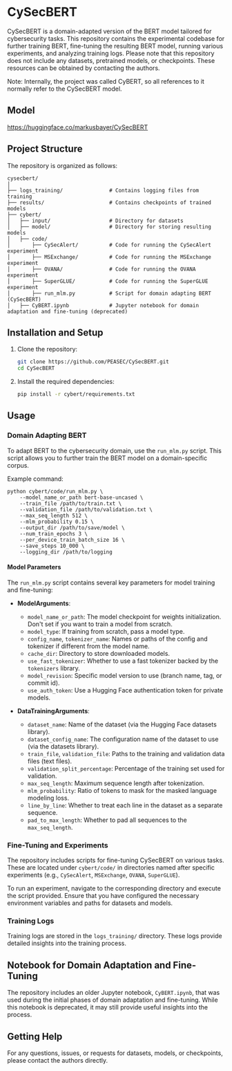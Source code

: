 # CySecBERT

CySecBERT is a domain-adapted version of the BERT model tailored for cybersecurity tasks. This repository contains the experimental codebase for further training BERT, fine-tuning the resulting BERT model, running various experiments, and analyzing training logs. Please note that this repository does not include any datasets, pretrained models, or checkpoints. These resources can be obtained by contacting the authors.

Note: Internally, the project was called CyBERT, so all references to it normally refer to the CySecBERT model. 

## Model

https://huggingface.co/markusbayer/CySecBERT

## Project Structure

The repository is organized as follows:

```
cysecbert/
│
├── logs_training/               # Contains logging files from training
├── results/                     # Contains checkpoints of trained models
├── cybert/
│   ├── input/                   # Directory for datasets
│   ├── model/                   # Directory for storing resulting models
│   ├── code/
│       ├── CySecAlert/          # Code for running the CySecAlert experiment
│       ├── MSExchange/          # Code for running the MSExchange experiment
│       ├── OVANA/               # Code for running the OVANA experiment
│       ├── SuperGLUE/           # Code for running the SuperGLUE experiment
│       ├── run_mlm.py           # Script for domain adapting BERT (CySecBERT)
│   ├── CyBERT.ipynb             # Jupyter notebook for domain adaptation and fine-tuning (deprecated)
```

## Installation and Setup

1. Clone the repository:
   ```bash
   git clone https://github.com/PEASEC/CySecBERT.git
   cd CySecBERT
   ```

2. Install the required dependencies:
   ```bash
   pip install -r cybert/requirements.txt
   ```

## Usage

### Domain Adapting BERT

To adapt BERT to the cybersecurity domain, use the `run_mlm.py` script. This script allows you to further train the BERT model on a domain-specific corpus.

Example command:
```
python cybert/code/run_mlm.py \
    --model_name_or_path bert-base-uncased \
    --train_file /path/to/train.txt \
    --validation_file /path/to/validation.txt \
    --max_seq_length 512 \
    --mlm_probability 0.15 \
    --output_dir /path/to/save/model \
    --num_train_epochs 3 \
    --per_device_train_batch_size 16 \
    --save_steps 10_000 \
    --logging_dir /path/to/logging
```

#### Model Parameters

The `run_mlm.py` script contains several key parameters for model training and fine-tuning:

- **ModelArguments**:
  - `model_name_or_path`: The model checkpoint for weights initialization. Don't set if you want to train a model from scratch.
  - `model_type`: If training from scratch, pass a model type. 
  - `config_name`, `tokenizer_name`: Names or paths of the config and tokenizer if different from the model name.
  - `cache_dir`: Directory to store downloaded models.
  - `use_fast_tokenizer`: Whether to use a fast tokenizer backed by the `tokenizers` library.
  - `model_revision`: Specific model version to use (branch name, tag, or commit id).
  - `use_auth_token`: Use a Hugging Face authentication token for private models.

- **DataTrainingArguments**:
  - `dataset_name`: Name of the dataset (via the Hugging Face datasets library).
  - `dataset_config_name`: The configuration name of the dataset to use (via the datasets library).
  - `train_file`, `validation_file`: Paths to the training and validation data files (text files).
  - `validation_split_percentage`: Percentage of the training set used for validation.
  - `max_seq_length`: Maximum sequence length after tokenization.
  - `mlm_probability`: Ratio of tokens to mask for the masked language modeling loss.
  - `line_by_line`: Whether to treat each line in the dataset as a separate sequence.
  - `pad_to_max_length`: Whether to pad all sequences to the `max_seq_length`.

### Fine-Tuning and Experiments

The repository includes scripts for fine-tuning CySecBERT on various tasks. These are located under `cybert/code/` in directories named after specific experiments (e.g., `CySecAlert`, `MSExchange`, `OVANA`, `SuperGLUE`).

To run an experiment, navigate to the corresponding directory and execute the script provided. Ensure that you have configured the necessary environment variables and paths for datasets and models.

### Training Logs

Training logs are stored in the `logs_training/` directory. These logs provide detailed insights into the training process.

## Notebook for Domain Adaptation and Fine-Tuning

The repository includes an older Jupyter notebook, `CyBERT.ipynb`, that was used during the initial phases of domain adaptation and fine-tuning. While this notebook is deprecated, it may still provide useful insights into the process.

## Getting Help

For any questions, issues, or requests for datasets, models, or checkpoints, please contact the authors directly.

